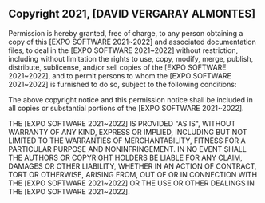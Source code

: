 ## Copyright 2021, [DAVID VERGARAY ALMONTES]

Permission is hereby granted, free of charge, to any person obtaining a copy of this [EXPO SOFTWARE 2021~2022] and associated documentation files, to deal in the [EXPO SOFTWARE 2021~2022] without restriction, including without limitation the rights to use, copy, modify, merge, publish, distribute, sublicense, and/or sell copies of the [EXPO SOFTWARE 2021~2022], and to permit persons to whom the [EXPO SOFTWARE 2021~2022] is furnished to do so, subject to the following conditions:

The above copyright notice and this permission notice shall be included in all copies or substantial portions of the [EXPO SOFTWARE 2021~2022].

THE [EXPO SOFTWARE 2021~2022] IS PROVIDED "AS IS", WITHOUT WARRANTY OF ANY KIND, EXPRESS OR IMPLIED, INCLUDING BUT NOT LIMITED TO THE WARRANTIES OF MERCHANTABILITY, FITNESS FOR A PARTICULAR PURPOSE AND NONINFRINGEMENT. IN NO EVENT SHALL THE AUTHORS OR COPYRIGHT HOLDERS BE LIABLE FOR ANY CLAIM, DAMAGES OR OTHER LIABILITY, WHETHER IN AN ACTION OF CONTRACT, TORT OR OTHERWISE, ARISING FROM, OUT OF OR IN CONNECTION WITH THE [EXPO SOFTWARE 2021~2022] OR THE USE OR OTHER DEALINGS IN THE [EXPO SOFTWARE 2021~2022].
